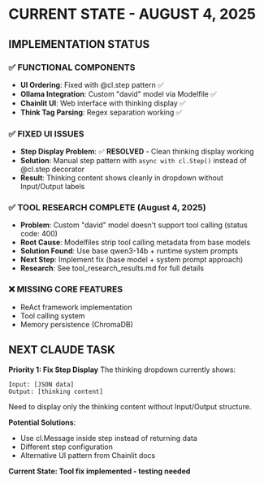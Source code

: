 # CURRENT STATE - AUGUST 4, 2025

## IMPLEMENTATION STATUS

### ✅ FUNCTIONAL COMPONENTS
- **UI Ordering**: Fixed with @cl.step pattern ✅
- **Ollama Integration**: Custom "david" model via Modelfile ✅  
- **Chainlit UI**: Web interface with thinking display ✅
- **Think Tag Parsing**: Regex separation working ✅

### ✅ FIXED UI ISSUES  
- **Step Display Problem**: ✅ **RESOLVED** - Clean thinking display working
- **Solution**: Manual step pattern with `async with cl.Step()` instead of @cl.step decorator
- **Result**: Thinking content shows cleanly in dropdown without Input/Output labels

### ✅ TOOL RESEARCH COMPLETE (August 4, 2025)
- **Problem**: Custom "david" model doesn't support tool calling (status code: 400)
- **Root Cause**: Modelfiles strip tool calling metadata from base models
- **Solution Found**: Use base qwen3-14b + runtime system prompts
- **Next Step**: Implement fix (base model + system prompt approach)
- **Research**: See tool_research_results.md for full details

### ❌ MISSING CORE FEATURES
- ReAct framework implementation
- Tool calling system
- Memory persistence (ChromaDB)

## NEXT CLAUDE TASK

**Priority 1: Fix Step Display**
The thinking dropdown currently shows:
```
Input: [JSON data]
Output: [thinking content]
```

Need to display only the thinking content without Input/Output structure.

**Potential Solutions**:
- Use cl.Message inside step instead of returning data
- Different step configuration
- Alternative UI pattern from Chainlit docs

**Current State: Tool fix implemented - testing needed**